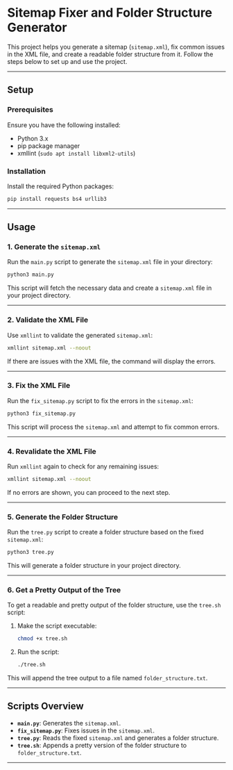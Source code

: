 # Sitemap Fixer and Folder Structure Generator

This project helps you generate a sitemap (`sitemap.xml`), fix common issues in the XML file, and create a readable folder structure from it. Follow the steps below to set up and use the project.

---

## **Setup**

### Prerequisites
Ensure you have the following installed:
- Python 3.x
- pip package manager
- xmllint (`sudo apt install libxml2-utils`)

### Installation
Install the required Python packages:
```bash
pip install requests bs4 urllib3
```

---

## **Usage**

### 1. Generate the `sitemap.xml`
Run the `main.py` script to generate the `sitemap.xml` file in your directory:
```bash
python3 main.py
```

This script will fetch the necessary data and create a `sitemap.xml` file in your project directory.

---

### 2. Validate the XML File
Use `xmllint` to validate the generated `sitemap.xml`:
```bash
xmllint sitemap.xml --noout
```

If there are issues with the XML file, the command will display the errors.

---

### 3. Fix the XML File
Run the `fix_sitemap.py` script to fix the errors in the `sitemap.xml`:
```bash
python3 fix_sitemap.py
```

This script will process the `sitemap.xml` and attempt to fix common errors. 

---

### 4. Revalidate the XML File
Run `xmllint` again to check for any remaining issues:
```bash
xmllint sitemap.xml --noout
```

If no errors are shown, you can proceed to the next step.

---

### 5. Generate the Folder Structure
Run the `tree.py` script to create a folder structure based on the fixed `sitemap.xml`:
```bash
python3 tree.py
```

This will generate a folder structure in your project directory.

---

### 6. Get a Pretty Output of the Tree
To get a readable and pretty output of the folder structure, use the `tree.sh` script:
1. Make the script executable:
   ```bash
   chmod +x tree.sh
   ```
2. Run the script:
   ```bash
   ./tree.sh
   ```

This will append the tree output to a file named `folder_structure.txt`.

---

## **Scripts Overview**
- **`main.py`**: Generates the `sitemap.xml`.
- **`fix_sitemap.py`**: Fixes issues in the `sitemap.xml`.
- **`tree.py`**: Reads the fixed `sitemap.xml` and generates a folder structure.
- **`tree.sh`**: Appends a pretty version of the folder structure to `folder_structure.txt`.

---

